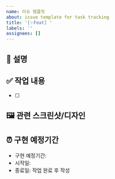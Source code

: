 ```yaml
---
name: 이슈 템플릿
about: issue template for task tracking
title: '[✨Feat] '
labels: ''
assignees: []
---
```


<!-- [깃모지 타입] -->
<!--  ✨Feat  🐛Fix  🎨Style  🗑️Remove  ♻️Refactor  📝Docs  🚀Deploy  -->
<!--  📁Chore : 폴더 구조 변경 또는 디렉토리 작업  🔧Chore : 설정, 빌드 변경  -->

## 📝 설명

<!-- 이슈에 대한 간략한 설명을 작성해주세요 -->

## ✅ 작업 내용

<!-- 해결해야 할 작업 목록을 작성해주세요 -->

- [ ]

## 🖼️ 관련 스크린샷/디자인

<!-- 관련 디자인이나 스크린샷이 있다면 첨부해주세요 -->

## ⏰ 구현 예정기간

<!-- 작업 시작 시 구현 예정기간과 시작일 / 작업 완성 후 종료일을 작성해주세요 (셀프 체킹 용도) -->

- 구현 예정기간:
- 시작일:
- 종료일: 작업 완료 후 작성
